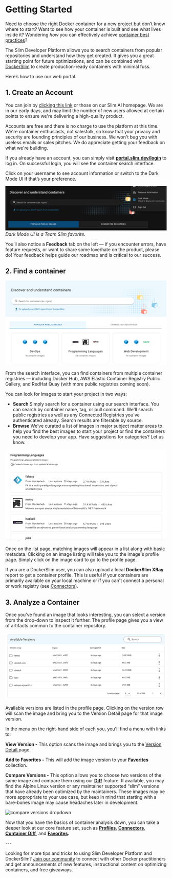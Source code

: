 # Getting Started

Need to choose the right Docker container for a new project but don’t know where to start? Want to see how your container is built and see what lives inside it? Wondering _how_ you can effectively achieve [container best practices](https://www.slim.ai/blog/why-don%E2%80%99t-we-practice-container-best-practices.html)?

The Slim Developer Platform allows you to search containers from popular repositories and understand how they get created. It gives you a great starting point for future optimizations, and can be combined with [DockerSlim](https://github.com/docker-slim/docker-slim) to create production-ready containers with minimal fuss.

Here’s how to use our web portal.

## **1. Create an Account**

You can join by [clicking this link](https://portal.slim.dev/login?invitecode=invite.1ua3zgxhhokfmDbtOLJH8jD6ooR) or those on our Slim.AI homepage. We are in our early days, and may limit the number of new users allowed at certain points to ensure we're delivering a high-quality product.

Accounts are free and there is no charge to use the platform at this time. We're container enthusiasts, not salesfolk, so know that your privacy and security are founding principles of our business. We won't bug you with useless emails or sales pitches. We do appreciate getting your feedback on what we're building.

If you already have an account, you can simply visit [**portal.slim.dev/login**](https://portal.slim.dev/login) to log in. On successful login, you will see the container search interface.

Click on your username to see account information or switch to the Dark Mode UI if that’s your preference.

![](../app/static/blog/docs_getstarted_darkmode.png)
_Dark Mode UI is a Team Slim favorite._

You’ll also notice a **Feedback** tab on the left — if you encounter errors, have feature requests, or want to share some love/hate on the product, please do! Your feedback helps guide our roadmap and is critical to our success.

## **2. Find a container**

![Slim portal home search screen](../app/static/blog/docs_getstarted_searchhome_2.png)

From the search interface, you can find containers from multiple container registries — including Docker Hub, AWS Elastic Container Registry Public Gallery, and RedHat Quay (with more public registries coming soon).

You can look for images to start your project in two ways:

* **Search**
  Simply search for a container using our search interface. You can search by container name, tag, or pull command. We'll search public registries as well as any Connected Registries you've authenticated already. Search results are filterable by source.
* **Browse**
  We’ve curated a list of images in major subject matter areas to help you find the best images to start your project or find the containers you need to develop your app. Have suggestions for categories? Let us know.

![browse list of container images](../app/static/blog/discovery-collection-list.png)

Once on the list page, matching images will appear in a list along with basic metadata. Clicking on an image listing will take you to the image's profile page.  Simply click on the image card to go to the profile page.

If you are a DockerSlim user, you can also upload a local **DockerSlim XRay** report to get a container profile. This is useful if your containers are primarily available on your local machine or if you can't connect a personal or work registry (see [Connectors](./connectors.md)).

## **3. Analyze a Container**

Once you’ve found an image that looks interesting, you can select a version from the drop-down to inspect it further. The profile page gives you a view of artifacts common to the container repository.

![available versions list screen with menu options](../app/static/blog/available-versions.png)

Available versions are listed in the profile page. Clicking on the version row will scan the image and bring you to the Version Detail page for that image version.

In the menu on the right-hand side of each you, you'll find a menu with links to:

**View Version -** This option scans the image and brings you to the [Version Detail ](./container-profile.md)page.

**Add to Favorites -** This will add the image version to your [**Favorites**](https://www.slim.ai/docs/collections.html) collection.

**Compare Versions -** This option allows you to choose two versions of the same image and compare them using our [**Diff**](./container-diff.md) feature. If available, you may find the Alpine Linux version or any maintainer supported “slim” versions that have already been optimized by the maintainers. These images may be more appropriate to your use case, but keep in mind that starting with a bare-bones image may cause headaches later in development.

![compare versions dropdown](../../static/blog/compare-versions.png "Diff two container versions")

Now that you have the basics of container analysis down, you can take a deeper look at our core feature set, such as [**Profiles**](./container-profile.md), [**Connectors**](./connectors.md), [**Container Diff**](./container-diff.md), and [**Favorites**](./favorites.md)**.**

\---

Looking for more tips and tricks to using Slim Developer Platform and DockerSilm? [Join our community](https://community.slim.ai/) to connect with other Docker practitioners and get announcements of new features, instructional content on optimizing containers, and free giveaways.